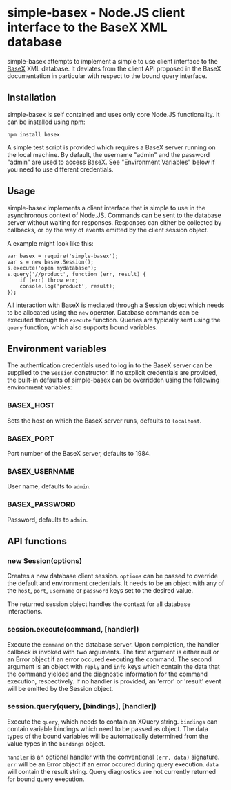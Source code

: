 # simple-basex - Node.JS client interface to the BaseX XML database

simple-basex attempts to implement a simple to use client interface to
the [BaseX](http://basex.org/) XML database.  It deviates from the
client API proposed in the BaseX documentation in particular with
respect to the bound query interface.

## Installation

simple-basex is self contained and uses only core Node.JS
functionality.  It can be installed using [npm](http://npmjs.org/):

`npm install basex`

A simple test script is provided which requires a BaseX server running
on the local machine.  By default, the username "admin" and the
password "admin" are used to access BaseX.  See "Environment
Variables" below if you need to use different credentials.

## Usage

simple-basex implements a client interface that is simple to use in
the asynchronous context of Node.JS.  Commands can be sent to the
database server without waiting for responses.  Responses can either
be collected by callbacks, or by the way of events emitted by the
client session object.

A example might look like this:

```
var basex = require('simple-basex');
var s = new basex.Session();
s.execute('open mydatabase');
s.query('//product', function (err, result) {
    if (err) throw err;
    console.log('product', result);
});
```

All interaction with BaseX is mediated through a Session object which
needs to be allocated using the `new` operator.  Database commands can
be executed through the `execute` function.  Queries are typically
sent using the `query` function, which also supports bound variables.

## Environment variables

The authentication credentials used to log in to the BaseX server can
be supplied to the `Session` constructor.  If no explicit credentials
are provided, the built-in defaults of simple-basex can be overridden
using the following environment variables:

### BASEX_HOST

Sets the host on which the BaseX server runs, defaults to `localhost`.

### BASEX_PORT

Port number of the BaseX server, defaults to 1984.

### BASEX_USERNAME

User name, defaults to `admin`.

### BASEX_PASSWORD

Password, defaults to `admin`.

## API functions

### new Session(options)

Creates a new database client session.  `options` can be passed to
override the default and environment credentials.  It needs to be an
object with any of the `host`, `port`, `username` or `password` keys
set to the desired value.

The returned session object handles the context for all database
interactions.

### session.execute(command, [handler])

Execute the `command` on the database server.  Upon completion, the
handler callback is invoked with two arguments.  The first argument is
either null or an Error object if an error occured executing the
command.  The second argument is an object with `reply` and `info`
keys which contain the data that the command yielded and the
diagnostic information for the command execution, respectively.  If no
handler is provided, an 'error' or 'result' event will be emitted by
the Session object.

### session.query(query, [bindings], [handler])

Execute the `query`, which needs to contain an XQuery string.
`bindings` can contain variable bindings which need to be passed as
object.  The data types of the bound variables will be automatically
determined from the value types in the `bindings` object.

`handler` is an optional handler with the conventional `(err, data)`
signature.  `err` will be an Error object if an error occured during
query execution.  `data` will contain the result string.  Query
diagnostics are not currently returned for bound query execution.
